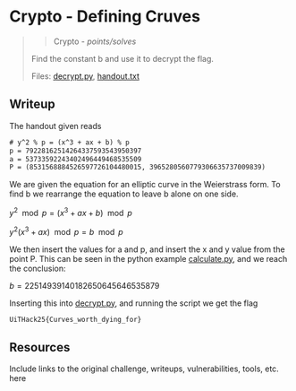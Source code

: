 # Crypto - Defining Cruves

> > Crypto - *points/solves*
>
> Find the constant b and use it to decrypt the flag.
>
> Files: [decrypt.py](../src/decrypt.py), [handout.txt](../src/handout.txt)

## Writeup

The handout given reads

```txt
# y^2 % p = (x^3 + ax + b) % p
p = 79228162514264337593543950397
a = 53733592243402496449468535509
P = (8531568884526597726104480015, 3965280560779306635737009839)
```

We are given the equation for an elliptic curve in the Weierstrass form.
To find b we rearrange the equation to leave b alone on one side.

$y^2 \mod p = (x^3 + ax + b) \mod p$

$y^2(x^3 + ax) \mod p = b \mod p$

We then insert the values for a and p, and insert the x and y value from the point P.
This can be seen in the python example [calculate.py](calculate.py), and we reach the conclusion:

$b = 22514939140182650645646535879$

Inserting this into [decrypt.py](../src/decrypt.py), and running the script we get the flag

```txt
UiTHack25{Curves_worth_dying_for}
```

## Resources

Include links to the original challenge, writeups, vulnerabilities, tools, etc. here